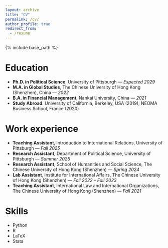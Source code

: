 ```yaml
---
layout: archive
title: "CV"
permalink: /cv/
author_profile: true
redirect_from:
  - /resume
---
```


{% include base_path %}

Education
======
- **Ph.D. in Political Science**, University of Pittsburgh — *Expected 2029*  
- **M.A. in Global Studies**, The Chinese University of Hong Kong (Shenzhen), China — *2022*  
- **B.A. in Financial Management**, Nankai University, China — *2021*  
- **Study Abroad**: University of California, Berkeley, USA (2019); NEOMA Business School, France (2020)  

Work experience
======
- **Teaching Assistant**, Introduction to International Relations, University of Pittsburgh — *Fall 2025*  
- **Research Assistant**, Department of Political Science, University of Pittsburgh — *Summer 2025*  
- **Research Assistant**, School of Humanities and Social Science, The Chinese University of Hong Kong (Shenzhen) — *Spring 2024*  
- **Lab Assistant**, Institute for International Affairs, The Chinese University of Hong Kong (Shenzhen) — *Fall 2022 – Fall 2023*
- **Teaching Assistant**, International Law and International Organizations, The Chinese University of Hong Kong (Shenzhen) — *Fall 2021*  

  
Skills
======
- Python  
- R  
- LaTeX
- Stata
